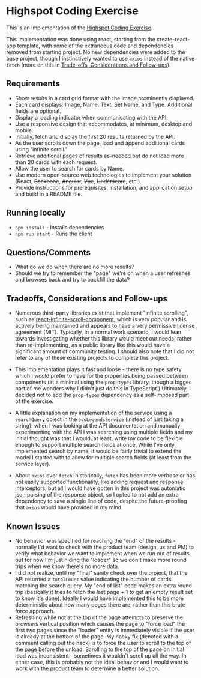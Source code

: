 # Highspot Coding Exercise
This is an implementation of the [Highspot Coding Exercise](https://engage.highspot.com/viewer/60a598f36a3b110e630aa8f8?iid=5e176b33b7b739132a2aec0e&source=email.untracked).

This implementation was done using react, starting from the create-react-app template, with some of the extraneous code and dependencies removed from starting project. No new dependencies were added to the base project, though I instinctively wanted to use `axios` instead of the native `fetch` (more on this in [Trade-offs, Considerations and Follow-ups](#trade-offs,-considerations-and-follow-ups)).

## Requirements
* Show results in a card grid format with the image prominently displayed.
* Each card displays: Image, Name, Text, Set Name, and Type. Additional fields are optional.
* Display a loading indicator when communicating with the API.
* Use a responsive design that accommodates, at minimum, desktop and mobile.
* Initially, fetch and display the first 20 results returned by the API.
* As the user scrolls down the page, load and append additional cards using “infinite scroll.”
* Retrieve additional pages of results as-needed but do not load more than 20 cards with each request.
* Allow the user to search for cards by Name.
* Use modern open-source web technologies to implement your solution (React, ~~Backbone~~, ~~Angular~~, ~~Vue~~, ~~Underscore~~, etc.).
* Provide instructions for prerequisites, installation, and application setup and build in a README file.

## Running locally
* `npm install` - Installs dependencies
* `npm run start` - Runs the client

## Questions/Comments
* What do we do when there are no more results?
* Should we try to remember the "page" we're on when a user refreshes and browses back and try to backfill the data?

## Tradeoffs, Considerations and Follow-ups
* Numerous third-party libraries exist that implement "infinite scrolling", such as [react-infinite-scroll-component](https://github.com/ankeetmaini/react-infinite-scroll-component#readme), which is very popular and is actively being maintained and appears to have a very permissive license agreement (MIT). Typically, in a normal work scenario, I would lean towards investigating whether this library would meet our needs, rather than re-implementing, as a public library like this would have a significant amount of community testing. I should also note that I did not refer to any of these existing projects to complete this project.

* This implementation plays it fast and loose - there is no type safety which I would prefer to have for the properties being passed between components (at a minimal using the `prop-types` library, though a bigger part of me wonders why I didn't just do this in TypeScript.) Ultimately, I decided not to add the `prop-types` dependency as a self-imposed part of the exercise.

* A little explanation on my implementation of the service using a `searchQuery` object in the `esoLegendsService` (instead of just taking a string): when I was looking at the API documentation and manually experimenting with the API I was searching using multiple fields and my initial thought was that I would, at least, write my code to be flexible enough to support multiple search fields at once. While I've only implemented search by name, it would be fairly trivial to extend the model I started with to allow for multiple search fields (at least from the service layer).

* About `axios` over `fetch`: historically, `fetch` has been more verbose or has not easily supported functionality, like adding request and response interceptors, but all I would have gotten in this project was automatic json parsing of the response object, so I opted to not add an extra dependency to save a single line of code, despite the future-proofing that `axios` would have provided in my mind.

## Known Issues
* No behavior was specified for reaching the "end" of the results - normally I'd want to check with the product team (design, ux and PM) to verify what behavior we want to implement when we run out of results but for now I'm just hiding the "loader" so we don't make more round trips when we know there's no more data.
* I did not realize, until my "final" sanity check over the project, that the API returned a `totalCount` value indicating the number of cards matching the search query. My "end of list" code makes an extra round trip (basically it tries to fetch the last page + 1 to get an empty result set to know it's done). Ideally I would have implemented this to be more deterministic about how many pages there are, rather than this brute force approach.
* Refreshing while not at the top of the page attempts to preserve the browsers vertical position which causes the page to "force load" the first two pages since the "loader" entity is immediately visible if the user is already at the bottom of the page. My hacky fix (denoted with a comment calling out the hack) is to force the user to scroll to the top of the page before the unload. Scrolling to the top of the page on initial load was inconsistent - sometimes it wouldn't scroll up all the way. In either case, this is probably not the ideal behavior and I would want to work with the product team to determine a better solution.
